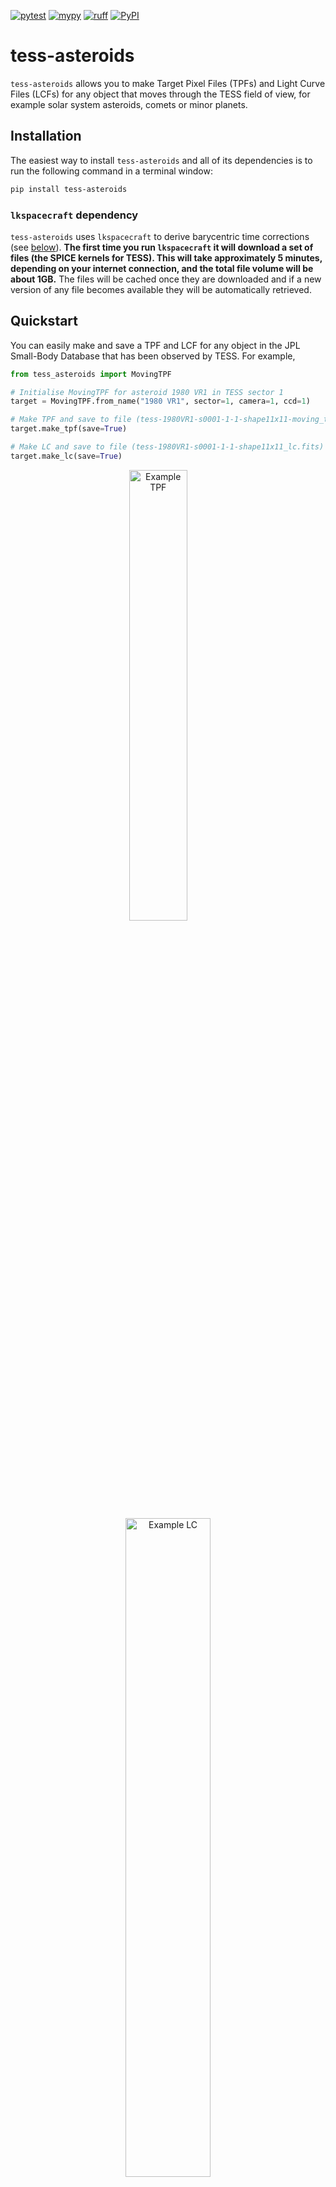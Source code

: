 [![pytest](https://github.com/altuson/tess-asteroids/actions/workflows/test.yml/badge.svg)](https://github.com/altuson/tess-asteroids/actions/workflows/test.yml)
[![mypy](https://github.com/altuson/tess-asteroids/actions/workflows/mypy.yml/badge.svg)](https://github.com/altuson/tess-asteroids/actions/workflows/mypy.yml/)
[![ruff](https://github.com/altuson/tess-asteroids/actions/workflows/ruff.yml/badge.svg)](https://github.com/altuson/tess-asteroids/actions/workflows/ruff.yml)
[![PyPI](https://img.shields.io/pypi/v/tess-asteroids.svg)](https://pypi.python.org/pypi/tess-asteroids)

# tess-asteroids

`tess-asteroids` allows you to make Target Pixel Files (TPFs) and Light Curve Files (LCFs) for any object that moves through the TESS field of view, for example solar system asteroids, comets or minor planets.

## Installation

The easiest way to install `tess-asteroids` and all of its dependencies is to run the following command in a terminal window:

```bash
pip install tess-asteroids

```

### `lkspacecraft` dependency

`tess-asteroids` uses `lkspacecraft` to derive barycentric time corrections (see [below](https://github.com/altuson/tess-asteroids?tab=readme-ov-file#barycentric-time-correction)). **The first time you run `lkspacecraft` it will download a set of files (the SPICE kernels for TESS). This will take approximately 5 minutes, depending on your internet connection, and the total file volume will be about 1GB.** The files will be cached once they are downloaded and if a new version of any file becomes available they will be automatically retrieved.

## Quickstart

You can easily make and save a TPF and LCF for any object in the JPL Small-Body Database that has been observed by TESS. For example,

```python
from tess_asteroids import MovingTPF

# Initialise MovingTPF for asteroid 1980 VR1 in TESS sector 1
target = MovingTPF.from_name("1980 VR1", sector=1, camera=1, ccd=1)

# Make TPF and save to file (tess-1980VR1-s0001-1-1-shape11x11-moving_tp.fits)
target.make_tpf(save=True)

# Make LC and save to file (tess-1980VR1-s0001-1-1-shape11x11_lc.fits)
target.make_lc(save=True)

```

<p align="center">
  <img alt="Example TPF" src="https://github.com/altuson/tess-asteroids/blob/main/docs/tess-1980VR1-s0001-1-1-shape11x11-moving_tp.gif" width="43%">
&nbsp; &nbsp; &nbsp; &nbsp;
  <img alt="Example LC" src="https://github.com/altuson/tess-asteroids/blob/main/docs/tess-1980VR1-s0001-1-1-shape11x11_lc.png" width="52%">
</p>

## Tutorial

### Making a TPF

You can create a TPF that tracks a moving object from the JPL Small-Body Database by providing the object's name and TESS sector:

```python
from tess_asteroids import MovingTPF

# Initialise MovingTPF for asteroid 1998 YT6 in TESS sector 6
target = MovingTPF.from_name("1998 YT6", sector=6)

# Make TPF and save to file (tess-1998YT6-s0006-1-1-shape11x11-moving_tp.fits)
target.make_tpf(save=True)

```

The `make_tpf()` function is retrieving and reshaping the FFI data, performing a background correction, computing an aperture and saving a SPOC-like TPF. There are a few optional parameters in the `make_tpf()` function. This includes:
- `shape` controls the shape (nrows,ncols) of the TPF. Default : (11,11).
- `bg_method` defines the method used to correct the background flux. Default: `rolling`.
- `ap_method` defines the method used to create the aperture. Default: `prf`.
- `save` determines whether or not the TPF will be saved as a FITS file. Default: `False`.
- `outdir` is the directory where the TPF will be saved. Note, the directory is not automatically created.
- `file_name` is the name the TPF will be saved with. If one is not given, a default name will be generated.

These settings can be changed as follows:

```python
# Make TPF and save to file - change default settings
target.make_tpf(shape=(20,10), ap_method="threshold", save=True, file_name="test.fits", outdir="movingTPF")
```

A TPF can only be created for a single combination of sector/camera/CCD at a time. If the object crosses multiple cameras or CCDs during a sector, then the camera/CCD must also be specified when initialising `MovingTPF()`:

```python
# Initialise MovingTPF for asteroid 2013 OS3 in TESS sector 20
target = MovingTPF.from_name("2013 OS3", sector=20, camera=2, ccd=3)

```

You can also initialise `MovingTPF()` with your own ephemeris:

```python
from tess_asteroids import MovingTPF
import numpy as np
import pandas as pd

# Create an artificial ephemeris
time = np.linspace(1790.5, 1795.5, 100)
ephem = pd.DataFrame({
            "time": time,
            "sector": np.full(len(time), 18),
            "camera": np.full(len(time), 3),
            "ccd": np.full(len(time), 2),
            "column": np.linspace(500, 600, len(time)),
            "row": np.linspace(1000, 900, len(time)),
        })

# Initialise MovingTPF
target = MovingTPF("example", ephem, time_scale = "tdb")

# Make TPF, but do not save to file
target.make_tpf()

```

A few things to note about the format of the ephemeris:
- `time` must have units JD - 2457000. See explanation of `time_scale` [below](https://github.com/altuson/tess-asteroids?tab=readme-ov-file#time-scales).
- `sector`, `camera`, `ccd` must each have one unique value.
- `column`, `row` must be one-indexed, where the lower left pixel of the FFI has value (1,1).

### Animating the TPF

`animate_tpf()` is a built-in helper function to plot the TPF and aperture over time:

```python
from tess_asteroids import MovingTPF

# Initialise MovingTPF for asteroid 1998 YT6 in TESS sector 6
target = MovingTPF.from_name("1998 YT6", sector=6)

# Make TPF, but do not save to file
target.make_tpf()

# Animate TPF and save to file (tess-1998YT6-s0006-1-1-shape11x11-moving_tp.gif)
target.animate_tpf(save=True)

```

### Making a LC

You can extract a LC from the TPF, using aperture or PSF photometry, as follows:

```python
from tess_asteroids import MovingTPF

# Initialise MovingTPF for asteroid 1998 YT6 in TESS sector 6
target = MovingTPF.from_name("1998 YT6", sector=6)

# Make TPF and save to file (tess-1998YT6-s0006-1-1-shape11x11-moving_tp.fits)
target.make_tpf(save=True)

# Make LC and save to file (tess-1998YT6-s0006-1-1-shape11x11_lc.fits)
target.make_lc(save=True)

```

The `make_lc()` function extracts the lightcurve, creates a quality mask and optionally saves the LCF. There are a few optional parameters in the `make_lc()` function. This includes:
- `method` defines the method used to perform photometry. Default: `aperture`.
- `save` determines whether or not the LCF will be saved as a FITS file. Default: `False`.
- `outdir` is the directory where the LCF will be saved. Note, the directory is not automatically created.
- `file_name` is the name the LCF will be saved with. If one is not given, a default name will be generated.

### Compatibility with `lightkurve`

The TPFs and LCFs that get created by `tess-asteroids` can be opened with `lightkurve`, as follows:

```python
import lightkurve as lk

# Read in TPF and LCF, without removing bad cadences
tpf = lk.TessTargetPixelFile("tess-1998YT6-s0006-1-1-shape11x11-moving_tp.fits", quality_bitmask="none")
lc = lk.io.tess.read_tess_lightcurve("tess-1998YT6-s0006-1-1-shape11x11_lc.fits", quality_bitmask="none")

# Plot TPF and aperture for a single frame
tpf.plot(aperture_mask=tpf.hdu[3].data["APERTURE"][200], frame=200)

# Plot LC
lc.plot()
```

## Time scales

When you initialise `MovingTPF()`, the `time_scale` parameter defines the scale of the `time` column in the input ephemeris. It can have one of two values:
- `tdb` (default): this means the input ephemeris `time` is in TDB measured at the solar system barycenter. This is the scale used for the TSTART/TSTOP keywords in SPOC FFI headers and the TIME column in SPOC TPFs and LCFs. It is the standard time scale for TESS data products.
- `utc`: this means the input ephemeris `time` is in UTC measured at the spacecraft. This can be recovered from the SPOC data products: for FFIs subtract header keyword BARYCORR from TSTART/TSTOP and for TPFs/LCFs subtract the TIMECORR column from the TIME column.

When `MovingTPF()` is initialised `from_name()`, the `time_scale` is handled internally. As a user, you will only need to consider the `time_scale` if you are inputting a custom ephemeris. 

For more information about time scales, see the `astropy` [documentation](https://docs.astropy.org/en/stable/time/index.html#time-scale).

### Barycentric time correction

The barycentric time correction derived by SPOC (BARYCORR) is used to transform the time in UTC at the spacecraft into the time in TDB at the solar system barycenter. This correction is calculated at the center of each FFI (i.e. one correction for each CCD) but, in reality, the correction depends upon RA and Dec. Therefore, within `tess-asteroids` we use `lkspacecraft` to re-derive the barycentric time correction based upon the position of the moving target. In the output TPFs and LCFs, you will see columns called ORIGINAL_TIME (FFI timestamp in TDB at barycenter, as derived by SPOC), ORIGINAL_TIMECORR (correction to transform UTC at spacecraft into TDB at barycenter, as derived by SPOC), TIME (re-derived time in TDB at barycenter) and TIMECORR (re-derived time correction).

## Understanding the TPF and LCF

The TPF has four HDUs: 
- "PRIMARY" - a primary HDU containing only a header.
- "PIXELS" - a table with the same columns as a SPOC TPF. Note that "POS_CORR1" and "POS_CORR2" are defined as the offset between the center of the TPF and the expected position of the moving object given the input ephemeris. 
- "APERTURE" - an image HDU containing the average aperture across all times.
- "EXTRAS" - a table HDU containing columns not found in a SPOC TPF. This includes "RA"/"DEC" (expected position of target in world coordinates), "CORNER1"/"CORNER2" (original FFI column/row of the lower-left pixel in the TPF), "PIXEL_QUALITY" (3D pixel quality mask identifying e.g. strap columns, non-science pixels and saturation), "APERTURE" (aperture as a function of time) and "ORIGINAL_TIME"/"ORIGINAL_TIMECORR" (time and barycentric correction derived by SPOC).

The LCF has two HDUs: 
- "PRIMARY" - a primary HDU containing only a header.
- "LIGHTCURVE" - a table HDU with columns including "TIME" (timestamps in BTJD), "FLUX"/"FLUX_ERR" (flux and error from aperture photometry) and "PSF_FLUX"/"PSF_FLUX_ERR" (flux and error from PSF photometry).